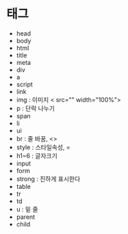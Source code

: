 # 태그
- head	
- body
- html
- title
- meta
- div
- a
- script
- link
- img		: 이미지 <   src="" width="100%">
- p			: 단락 나누기
- span
- li
- ui
- br		: 줄 바꿈, <>
- style		: 스타일속성, = 
- h1~6		: 글자크기 
- input
- form
- strong	: 진하게 표시한다
- table
- tr
- td
- u			: 밑 줄
- parent
- child

